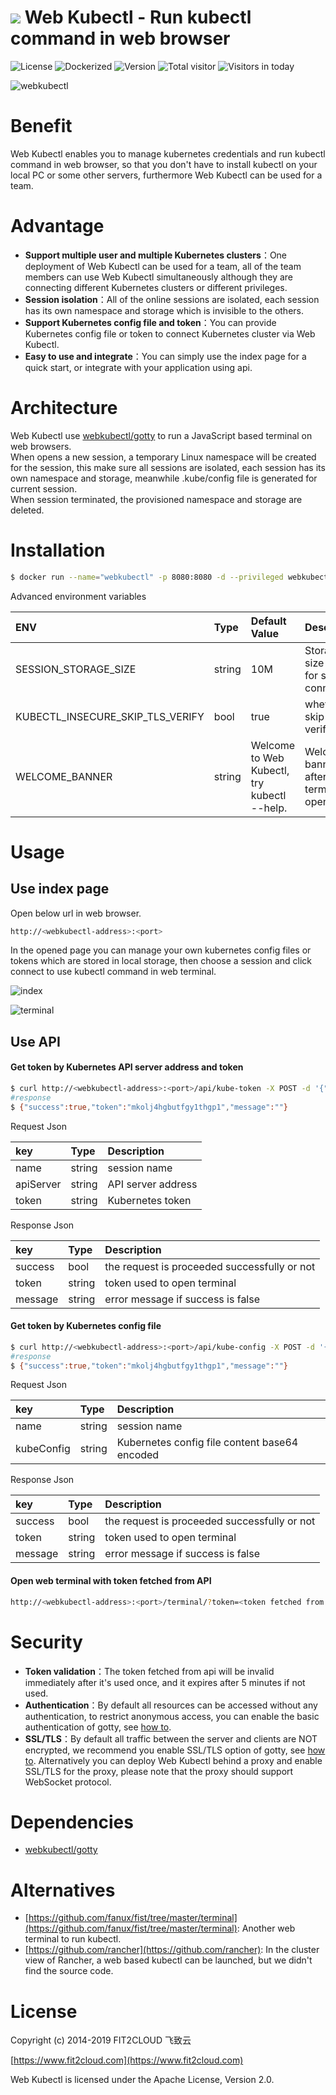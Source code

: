# ![](https://raw.githubusercontent.com/webkubectl/gotty/master/resources/favicon.png) Web Kubectl - Run kubectl command in web browser

![License](https://img.shields.io/badge/License-Apache%202.0-red)
![Dockerized](https://img.shields.io/badge/Dockerized-yes-brightgreen)
![Version](https://img.shields.io/badge/Version-v1.0-yellow)
![Total visitor](https://visitor-count-badge.herokuapp.com/total.svg?repo_id=webkubectl-webkubectl)
![Visitors in today](https://visitor-count-badge.herokuapp.com/today.svg?repo_id=webkubectl-webkubectl)

![webkubectl](https://raw.githubusercontent.com/webkubectl/web-resources/master/webkubectl.gif)

# Benefit

Web Kubectl enables you to manage kubernetes credentials and run kubectl command in web browser, so that you don't have to install kubectl on your local PC or some other servers, furthermore Web Kubectl can be used for a team.

# Advantage
-  **Support multiple user and multiple Kubernetes clusters**：One deployment of Web Kubectl can be used for a team, all of the team members can use Web Kubectl simultaneously although they are connecting different Kubernetes clusters or different privileges.
-  **Session isolation**：All of the online sessions are isolated, each session has its own namespace and storage which is invisible to the others.
-  **Support Kubernetes config file and token**：You can provide Kubernetes config file or token to connect Kubernetes cluster via Web Kubectl.
-  **Easy to use and integrate**：You can simply use the index page for a quick start, or integrate with your application using api.

# Architecture
Web Kubectl use [webkubectl/gotty](https://github.com/webkubectl/gotty) to run a JavaScript based terminal on web browsers.<br>
When opens a new session, a temporary Linux namespace will be created for the session, this make sure all sessions are isolated, each session has its own namespace and storage, meanwhile .kube/config file is generated for current session.<br>
When session terminated, the provisioned namespace and storage are deleted.

# Installation

```sh
$ docker run --name="webkubectl" -p 8080:8080 -d --privileged webkubectl/webkubectl
```

Advanced environment variables

| ENV | Type | Default Value | Description|
| :--- | :---  | :---| :---|
| SESSION_STORAGE_SIZE | string | 10M |  Storage size limit for single connection |
| KUBECTL_INSECURE_SKIP_TLS_VERIFY | bool | true | whether to skip tls verify |
| WELCOME_BANNER | string | Welcome to Web Kubectl, try kubectl --help. |   Welcome banner after web terminal opened |

# Usage

## Use index page
Open below url in web browser.
```sh
http://<webkubectl-address>:<port>
```
In the opened page you can manage your own kubernetes config files or tokens which are stored in local storage, then choose a session and click connect to use kubectl command in web terminal.

![index](https://raw.githubusercontent.com/webkubectl/web-resources/master/index.jpg)

![terminal](https://raw.githubusercontent.com/webkubectl/web-resources/master/terminal.jpg)

## Use API
#### Get token by Kubernetes API server address and token

```sh
$ curl http://<webkubectl-address>:<port>/api/kube-token -X POST -d '{"name":"gks-hk-dev","apiServer":"https://k8s-cluster:6443","token":"token-content"}'
#response
$ {"success":true,"token":"mkolj4hgbutfgy1thgp1","message":""}
```
Request Json <br>

| key | Type | Description|
| :--- | :--- | :---|
| name | string | session name |
| apiServer | string | API server address |
| token | string | Kubernetes token |

Response Json <br>

| key | Type | Description|
| :--- | :--- | :---|
| success | bool | the request is proceeded successfully or not |
| token | string | token used to open terminal |
| message | string | error message if success is false |

#### Get token by Kubernetes config file

```sh
$ curl http://<webkubectl-address>:<port>/api/kube-config -X POST -d '{"name":"k8s-cluster-bj1","kubeConfig":"<Kubernetes config file content base64 encoded>"}'
#response
$ {"success":true,"token":"mkolj4hgbutfgy1thgp1","message":""}
```
Request Json <br>

| key | Type | Description|
| :--- | :--- | :---|
| name | string | session name |
| kubeConfig | string | Kubernetes config file content base64 encoded |

Response Json <br>

| key | Type | Description|
| :--- | :--- | :---|
| success | bool | the request is proceeded successfully or not |
| token | string | token used to open terminal |
| message | string | error message if success is false |

#### Open web terminal with token fetched from API

```sh
http://<webkubectl-address>:<port>/terminal/?token=<token fetched from api>
```

# Security 
-  **Token validation**：The token fetched from api will be invalid immediately after it's used once, and it expires after 5 minutes if not used. 
-  **Authentication**：By default all resources can be accessed without any authentication, to restrict anonymous access, you can enable the  basic authentication of gotty, see [how to](https://github.com/yudai/gotty#options).
-  **SSL/TLS**：By default all traffic between the server and clients are NOT encrypted, we recommend you enable SSL/TLS option of gotty, see [how to](https://github.com/yudai/gotty#options). Alternatively you can deploy Web Kubectl behind a proxy and enable SSL/TLS for the proxy, please note that the proxy should support WebSocket protocol.

# Dependencies 
-  [webkubectl/gotty](https://github.com/webkubectl/gotty)

# Alternatives
-  [https://github.com/fanux/fist/tree/master/terminal](https://github.com/fanux/fist/tree/master/terminal): Another web terminal to run kubectl.
-  [https://github.com/rancher](https://github.com/rancher): In the cluster view of Rancher, a web based kubectl can be launched, but we didn't find the source code. 

# License

Copyright (c) 2014-2019 FIT2CLOUD 飞致云<br>

[https://www.fit2cloud.com](https://www.fit2cloud.com)<br>

Web Kubectl is licensed under the Apache License, Version 2.0.
